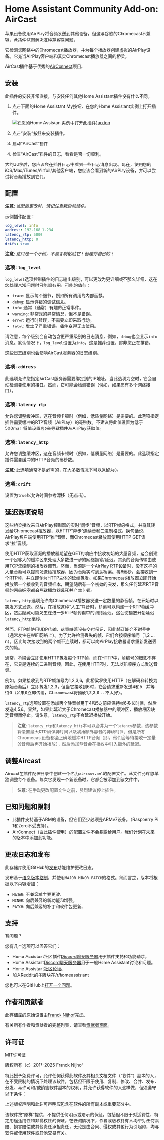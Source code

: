 # Home Assistant Community Add-on: AirCast

苹果设备使用AirPlay将音频发送到其他设备，但这与谷歌的Chromecast不兼容。此插件试图解决这种兼容性问题。

它检测您网络中的Chromecast播放器，并为每个播放器创建虚拟的AirPlay设备。它充当AirPlay客户端和真实Chromecast播放器之间的桥梁。

AirCast插件基于优秀的[AirConnect][airconnect]项目。

## 安装

此插件的安装非常直接，与安装任何其他Home Assistant插件没有什么不同。

1. 点击下面的Home Assistant My按钮，在您的Home Assistant实例上打开插件。

   ![在您的Home Assistant实例中打开此插件][addon-badge]][addon]

1. 点击“安装”按钮来安装插件。
1. 启动“AirCast”插件
1. 检查“AirCast”插件的日志，看看是否一切顺利。

大约30秒后，您应该会在插件日志中看到一些日志消息出现。现在，使用您的iOS/Mac/iTunes/Airfoil/其他客户端，您应该会看到新的AirPlay设备，并可以尝试将音频播放到它们。

## 配置

**注意**: _当配置更改时，请记住重新启动插件。_

示例插件配置：

```yaml
log_level: info
address: 192.168.1.234
latency_rtp: 5000
latency_http: 0
drift: true
```

**注意**: _这只是一个示例，不要复制粘贴它！创建你自己的！_

### 选项: `log_level`

`log_level`选项控制插件的日志输出级别，可以更改为更详细或不那么详细，这在您处理未知问题时可能很有用。可能的值有：

- `trace`: 显示每个细节，例如所有调用的内部函数。
- `debug`: 显示详细的调试信息。
- `info`: 通常（通常）有趣的正常事件。
- `warning`: 非常规的异常情况，但不是错误。
- `error`: 运行时错误，不需要立即采取行动。
- `fatal`: 发生了严重错误，插件变得无法使用。

请注意，每个级别会自动包含更严重级别的日志消息，例如，`debug`也会显示`info`消息。默认情况下，`log_level`设置为`info`，这是推荐设置，除非您正在排错。

这些日志级别也会影响AirCast服务器的日志级别。

### 选项: `address`

此选项允许您指定AirCast服务器需要绑定到的IP地址。当此选项为空时，它会自动检测要使用的接口。然而，它可能会检测错误（例如，如果您有多个网络接口）。

### 选项: `latency_rtp`

允许您调整缓冲区，这在音频卡顿时（例如，低质量网络）是需要的。此选项指定插件需要缓冲的RTP音频（AirPlay）的毫秒数。不建议将此值设置为低于500ms！将值设置为`0`会导致插件从AirPlay获取值。

### 选项: `latency_http`

允许您调整缓冲区，这在音频卡顿时（例如，低质量网络）是需要的。此选项指定插件需要缓冲的HTTP音频的毫秒数。

**注意**: 此选项通常不是必需的，在大多数情况下可以保留为`0`。

### 选项: `drift`

设置为`true`以允许时间参考漂移（无点击）。

## 延迟选项说明

这些桥梁接收来自AirPlay控制器的实时“同步”音频，以RTP帧的格式，并将其转发给Chromecast播放器，以HTTP“异步”连续音频二进制格式。换句话说，AirPlay客户端使用RTP“推”音频，而Chromecast播放器使用HTTP GET请求“拉”音频。

使用HTTP获取音频的播放器期望在GET的响应中接收初始的大量音频，这会创建一个足够大的缓冲区来处理大多数进一步的网络拥塞/延迟。其余的音频传输由使用TCP流控制的播放器调节。然而，当源是一个AirPlay RTP设备时，没有这样的大量音频可以提前发送给播放器，因为音频实时到达桥梁。每8毫秒，会接收到一个RTP帧，并立即作为HTTP主体的延续转发。如果Chromecast播放器立即开始播放第一个接收到的音频样本，期望随后有一个初始的突发，那么任何延迟RTP音频的网络拥塞都会导致播放器饿死并产生卡顿。

`latency_http`选项允许向Chromecast播放器发送一定数量的静音帧，在开始时以突发方式发送。然后，在播放这种“人工”静音时，桥梁可以构建一个RTP帧缓冲区，然后隐藏可能发生在进一步RTP帧传输中的网络延迟。这会使播放开始延迟`latency_http`毫秒。

然而，RTP帧使用UDP传输，这意味着没有交付保证，因此帧可能会不时丢失（通常发生在WiFi网络上）。为了允许检测丢失的帧，它们会按顺序编号（1,2 ... n），因此每次接收到的两个帧不连续时，都可以向AirPlay接收器请求重新发送丢失的帧。

通常，桥梁会立即使用HTTP转发每个RTP帧，而在HTTP中，帧编号的概念不存在，它只是连续的二进制音频。因此，在使用HTTP时，无法以非顺序方式发送音频。

例如，如果接收到的RTP帧编号为1,2,3,6，此桥梁将使用HTTP（在解码和转换为原始音频后）立即转发1,2,3，但当它接收到6时，它会请求重新发送4和5，并等待6（如果6立即传输，Chromecast将播放1,2,3,6 ... 不太好）。

`latency_rtp`选项设置在添加两个静音帧用于4和5之前应保持帧6多长时间，然后发送4,5,6。显然，如果此延迟大于Chromecast播放器中的缓冲区，播放将因缺乏音频而停止。请注意，`latency_rtp`不会延迟播放开始。

> **注意**: `latency_rtp`和`latency_http`本可以合并为一个`latency`参数，该参数将设置最大RTP帧保持时间以及初始额外静音的持续时间，但是所有Chromecast设备都会正确地缓冲HTTP音频（即，他们会等待接收一定量的音频后再开始播放），然后添加静音会在播放中引入额外的延迟。

## 调整Aircast

Aircast在插件配置目录中创建一个名为`aircast.xml`的配置文件。此文件允许您单独调整每个设备。每次它发现一个新设备时，它都会被添加到该文件中。

> **注意**: 在手动更改配置文件之前，强烈建议停止插件。

## 已知问题和限制

- 此插件支持基于ARM的设备，但它们至少必须是ARMv7设备。（Raspberry Pi 1和Zero不受支持）。
- AirConnect（由此插件使用）的配置文件不会暴露给用户。我们计划在未来的版本中添加此功能。

## 更改日志和发布

此存储库使用GitHub的[发布][releases]功能维护更改日志。

发布基于[语义版本控制][semver]，并使用`MAJOR.MINOR.PATCH`的格式。简而言之，版本将根据以下内容增加：

- `MAJOR`: 不兼容或主要更改。
- `MINOR`: 向后兼容的新功能和增强。
- `PATCH`: 向后兼容的补丁和软件包更新。

## 支持

有问题？

您有几个选项可以回答它们：

- Home Assistant社区插件[Discord聊天服务器][discord]用于插件支持和功能请求。
- Home Assistant[Discord聊天服务器][discord-ha]用于一般Home Assistant讨论和问题。
- Home Assistant[社区论坛][forum]。
- 加入Reddit的[子版块][reddit]在[/r/homeassistant][reddit]

您也可以在GitHub上[打开一个问题][issue]。

## 作者和贡献者

此存储库的原始设置由[Franck Nijhof][frenck]完成。

有关所有作者和贡献者的完整列表，请查看[贡献者页面][contributors]。

## 许可证

MIT许可证

版权所有（c）2017-2025 Franck Nijhof

特此授予免费许可，允许任何获得此软件及其相关文档文件（“软件”）副本的人，在不受限制的情况下处理该软件，包括但不限于使用、复制、修改、合并、发布、分发、再许可和/或销售软件副本的权利，并允许获得软件的人这样做，但须遵守以下条件：

上述版权声明和此许可声明应包含在软件的所有副本或重要部分中。

该软件按“原样”提供，不提供任何明示或暗示的保证，包括但不限于对适销性、特定用途适用性和非侵权性的保证。在任何情况下，作者或版权持有人均不对任何索赔、损害赔偿或其他责任承担责任，无论是由合同、侵权或其他行为引起的，均与软件或使用软件或其他交易有关。

[addon-badge]: https://my.home-assistant.io/badges/supervisor_addon.svg
[addon]: https://my.home-assistant.io/redirect/supervisor_addon/?addon=a0d7b954_airconnect&repository_url=https%3A%2F%2Fgithub.com%2Fhassio-addons%2Frepository
[airconnect]: https://github.com/philippe44/AirConnect
[contributors]: https://github.com/hassio-addons/addon-aircast/graphs/contributors
[discord-ha]: https://discord.gg/c5DvZ4e
[discord]: https://discord.me/hassioaddons
[docs]: https://github.com/hassio-addons/addon-aircast/blob/main/aircast/DOCS.md
[forum]: https://community.home-assistant.io/t/home-assistant-community-add-on-aircast/36742?u=frenck
[frenck]: https://github.com/frenck
[issue]: https://github.com/hassio-addons/addon-aircast/issues
[reddit]: https://reddit.com/r/homeassistant
[releases]: https://github.com/hassio-addons/addon-aircast/releases
[semver]: http://semver.org/spec/v2.0.0.htm
